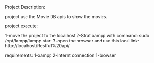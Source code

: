 ﻿Project Description:

project use the Movie DB apis to show the movies.

project execute:

1-move the project to the localhost
2-Strat xampp with command: sudo /opt/lampp/lampp start
3-open the browser and use this local link: http://localhost/Restfull%20api/

requirements:
1-xampp
2-internt connection
1-browser
